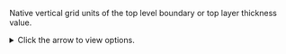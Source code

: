 Native vertical grid units of the top level boundary or top layer thickness value.

<details>
<summary>Click the arrow to view options.</summary>

  - m: metre (unit for length).
  - Pa: pascal (unit for pressure).
  - K: kelvin (unit for temperature).

</details>
